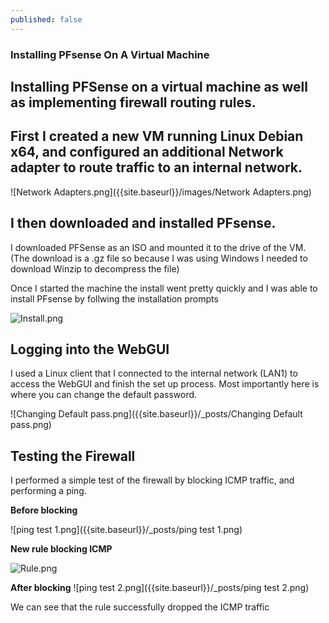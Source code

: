 ```yaml
---
published: false
---
```

### Installing PFsense On A Virtual Machine

## Installing PFSense on a virtual machine as well as implementing firewall routing rules.


## First I created a new VM running Linux Debian x64, and configured an additional Network adapter to route traffic to an internal network.

![Network Adapters.png]({{site.baseurl}}/images/Network Adapters.png)


## I then downloaded and installed PFsense.


I downloaded PFSense as an ISO and mounted it to the drive of the VM. 
(The download is a .gz file so because I was using Windows I needed to download Winzip to decompress the file)

Once I started the machine the install went pretty quickly and I was able to install PFsense by follwing the installation prompts

![Install.png]({{site.baseurl}}/_posts/Install.png)

## Logging into the WebGUI 

I used a Linux client that I connected to the internal network (LAN1) to access the WebGUI and finish the set up process. Most importantly here is where you can change the default password.

![Changing Default pass.png]({{site.baseurl}}/_posts/Changing Default pass.png)

## Testing the Firewall

I performed a simple test of the firewall by blocking ICMP traffic, and performing a ping.

**Before blocking**

![ping test 1.png]({{site.baseurl}}/_posts/ping test 1.png)


**New rule blocking ICMP**

![Rule.png]({{site.baseurl}}/_posts/Rule.png)


**After blocking**
![ping test 2.png]({{site.baseurl}}/_posts/ping test 2.png)

We can see that the rule successfully dropped the ICMP traffic
